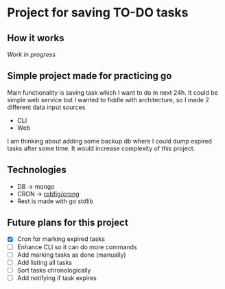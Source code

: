 # Project for saving TO-DO tasks

## How it works
 *Work in progress*
## Simple project made for practicing go
Main functionality is saving task which I want to do in next 24h. 
It could be simple web service but I wanted to fiddle with architecture, so I made 2 different data input sources

* CLI 
* Web

I am thinking about adding some backup db where I could dump expired tasks after some time.
It would increase complexity of this project.

## Technologies
* DB -> mongo 
* CRON -> [robfig/crong](https://github.com/robfig/cron)
* Rest is made with go stdlib

## Future plans for this project
 - [x] Cron for marking expired tasks
 - [ ] Enhance CLI so it can do more commands
 - [ ] Add marking tasks as done (manually)
 - [ ] Add listing all tasks
 - [ ] Sort tasks chronologically
 - [ ] Add notifying if task expires
